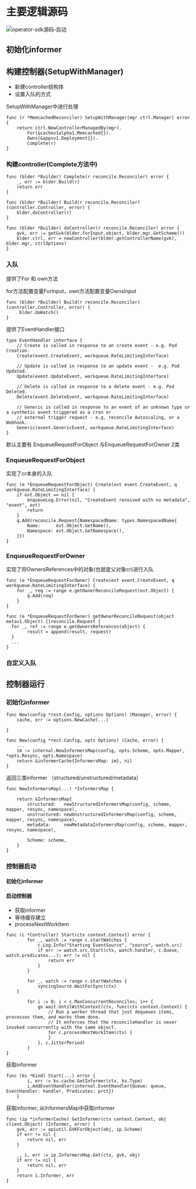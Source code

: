 # 主要逻辑源码



![operator-sdk源码-启动](.assets/operator-sdk源码-启动.png)







## 初始化informer

## 构建控制器(SetupWithManager)

- 新建controller结构体
- 设置入队的方式

SetupWithManager中进行处理

```
func (r *MemcachedReconciler) SetupWithManager(mgr ctrl.Manager) error {
	return ctrl.NewControllerManagedBy(mgr).
		For(&cachev1alpha1.Memcached{}).
		Owns(&appsv1.Deployment{}).
		Complete(r)
}
```

### 构建controller(Complete方法中)

```
func (blder *Builder) Complete(r reconcile.Reconciler) error {
	_, err := blder.Build(r)
	return err
}

func (blder *Builder) Build(r reconcile.Reconciler) (controller.Controller, error) {
	blder.doController(r)
}
```


```
func (blder *Builder) doController(r reconcile.Reconciler) error {
	gvk, err := getGvk(blder.forInput.object, blder.mgr.GetScheme())
	blder.ctrl, err = newController(blder.getControllerName(gvk), blder.mgr, ctrlOptions)
}
```



###  入队

提供了For 和 own方法

for方法配置变量ForInput，own方法配置变量OwnsInput



```
func (blder *Builder) Build(r reconcile.Reconciler) (controller.Controller, error) {
	 blder.doWatch()
}
```



提供了EventHandler接口

```
type EventHandler interface {
	// Create is called in response to an create event - e.g. Pod Creation.
	Create(event.CreateEvent, workqueue.RateLimitingInterface)

	// Update is called in response to an update event -  e.g. Pod Updated.
	Update(event.UpdateEvent, workqueue.RateLimitingInterface)

	// Delete is called in response to a delete event - e.g. Pod Deleted.
	Delete(event.DeleteEvent, workqueue.RateLimitingInterface)

	// Generic is called in response to an event of an unknown type or a synthetic event triggered as a cron or
	// external trigger request - e.g. reconcile Autoscaling, or a Webhook.
	Generic(event.GenericEvent, workqueue.RateLimitingInterface)
}
```



默认主要有 EnqueueRequestForObject 与EnqueueRequestForOwner 2类

### EnqueueRequestForObject

实现了cr本身的入队

```
func (e *EnqueueRequestForObject) Create(evt event.CreateEvent, q workqueue.RateLimitingInterface) {
	if evt.Object == nil {
		enqueueLog.Error(nil, "CreateEvent received with no metadata", "event", evt)
		return
	}
	q.Add(reconcile.Request{NamespacedName: types.NamespacedName{
		Name:      evt.Object.GetName(),
		Namespace: evt.Object.GetNamespace(),
	}})
}
```



### EnqueueRequestForOwner

实现了将OwnersReferences中的对象(也就是父对象cr)进行入队

```
func (e *EnqueueRequestForOwner) Create(evt event.CreateEvent, q workqueue.RateLimitingInterface) {
	for _, req := range e.getOwnerReconcileRequest(evt.Object) {
		q.Add(req)
	}
}
```

```
func (e *EnqueueRequestForOwner) getOwnerReconcileRequest(object metav1.Object) []reconcile.Request {
  for _, ref := range e.getOwnersReferences(object) {
		result = append(result, request)
  }
  ...
}
```



### 自定义入队

## 控制器运行



### 初始化informer

```
func New(config *rest.Config, options Options) (Manager, error) {
	cache, err := options.NewCache(...)

}
```



```
func New(config *rest.Config, opts Options) (Cache, error) {
	...
	im := internal.NewInformersMap(config, opts.Scheme, opts.Mapper, *opts.Resync, opts.Namespace)
	return &informerCache{InformersMap: im}, nil
}
```



返回三类informer （structured/unstructured/metadata）

```
func NewInformersMap(...) *InformersMap {

	return &InformersMap{
		structured:   newStructuredInformersMap(config, scheme, mapper, resync, namespace),
		unstructured: newUnstructuredInformersMap(config, scheme, mapper, resync, namespace),
		metadata:     newMetadataInformersMap(config, scheme, mapper, resync, namespace),

		Scheme: scheme,
	}
}
```



### 控制器启动

#### 初始化informer



#### 启动控制器

- 获取informer
- 等待缓存建立
- processNextWorkItem

```
func (c *Controller) Start(ctx context.Context) error {
		for _, watch := range c.startWatches {
			c.Log.Info("Starting EventSource", "source", watch.src)
			if err := watch.src.Start(ctx, watch.handler, c.Queue, watch.predicates...); err != nil {
				return err
			}
		}
		
		for _, watch := range c.startWatches {
			syncingSource.WaitForSync(ctx)
    }
		
		for i := 0; i < c.MaxConcurrentReconciles; i++ {
			go wait.UntilWithContext(ctx, func(ctx context.Context) {
				// Run a worker thread that just dequeues items, processes them, and marks them done.
				// It enforces that the reconcileHandler is never invoked concurrently with the same object.
				for c.processNextWorkItem(ctx) {
				}
			}, c.JitterPeriod)
		}
}
```

获取informer

```
func (ks *Kind) Start(...) error {
		i, err := ks.cache.GetInformer(ctx, ks.Type)
		i.AddEventHandler(internal.EventHandler{Queue: queue, EventHandler: handler, Predicates: prct})
	}
```

获取informer, 从InformersMap中获取informer

```
func (ip *informerCache) GetInformer(ctx context.Context, obj client.Object) (Informer, error) {
	gvk, err := apiutil.GVKForObject(obj, ip.Scheme)
	if err != nil {
		return nil, err
	}

	_, i, err := ip.InformersMap.Get(ctx, gvk, obj)
	if err != nil {
		return nil, err
	}
	return i.Informer, err
}
```

